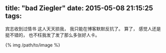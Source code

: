title: "bad Ziegler"
date: 2015-05-08 21:15:25
tags:
---
宾志收到过情书
这人天天损我，
我只能在博客默默反抗了。
算了，
感觉人还是挺不错的，
也不枉我发了发了那么多张好人卡。

{% img /path/to/image %}

<img src="" class="">
